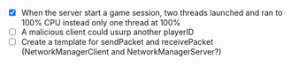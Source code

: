 - [X] When the server start a game session, two threads launched and ran to 100% CPU instead only one thread at 100%
- [ ] A malicious client could usurp another playerID  
- [ ] Create a template for sendPacket and receivePacket (NetworkManagerClient and NetworkManagerServer?)
